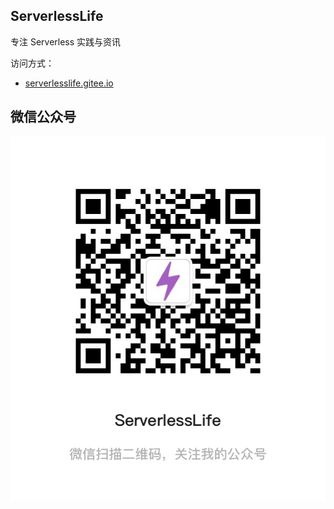 ## ServerlessLife
专注 Serverless 实践与资讯

访问方式：
* [serverlesslife.gitee.io](https://serverlesslife.gitee.io/)

## 微信公众号

![wechat](https://github.com/serverlesslife-cn/serverlesslife/blob/master/static/images/wechat.jpeg)
